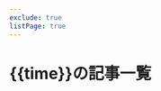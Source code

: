 ```yaml
---
exclude: true
listPage: true
---
```


# {{time}}の記事一覧
<Articles :pages="this.$site.pages" :prefix="this.$page.path" />
